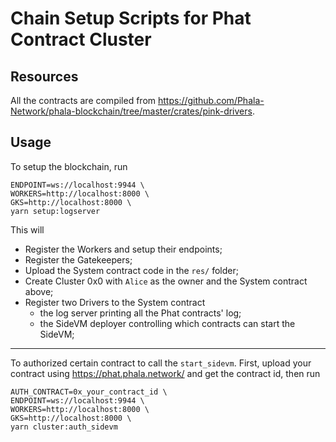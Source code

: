 # Chain Setup Scripts for Phat Contract Cluster

## Resources

All the contracts are compiled from <https://github.com/Phala-Network/phala-blockchain/tree/master/crates/pink-drivers>.

## Usage

To setup the blockchain, run

```shell
ENDPOINT=ws://localhost:9944 \
WORKERS=http://localhost:8000 \
GKS=http://localhost:8000 \
yarn setup:logserver
```

This will
- Register the Workers and setup their endpoints;
- Register the Gatekeepers;
- Upload the System contract code in the `res/` folder;
- Create Cluster 0x0 with `Alice` as the owner and the System contract above;
- Register two Drivers to the System contract
  - the log server printing all the Phat contracts' log;
  - the SideVM deployer controlling which contracts can start the SideVM;

---

To authorized certain contract to call the `start_sidevm`. First, upload your contract using <https://phat.phala.network/> and get the contract id, then run

```shell
AUTH_CONTRACT=0x_your_contract_id \
ENDPOINT=ws://localhost:9944 \
WORKERS=http://localhost:8000 \
GKS=http://localhost:8000 \
yarn cluster:auth_sidevm
```
